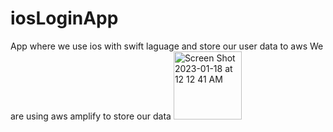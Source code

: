 # iosLoginApp
App where we use ios with swift laguage and store our user data to aws
We are using aws amplify to store our data
<img width="109" alt="Screen Shot 2023-01-18 at 12 12 41 AM" src="https://user-images.githubusercontent.com/32903016/213118226-37409661-f612-4275-848e-73b2b7976c57.png">
